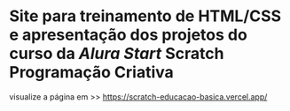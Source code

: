 # Site para treinamento de HTML/CSS e apresentação dos projetos do curso da _Alura Start_ **Scratch Programação Criativa**

visualize a página em >> https://scratch-educacao-basica.vercel.app/
